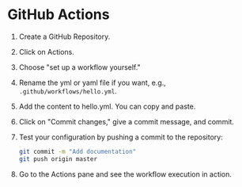# GitHub Actions

1. Create a GitHub Repository.
2. Click on Actions.
3. Choose "set up a workflow yourself."
4. Rename the yml or yaml file if you want, e.g., `.github/workflows/hello.yml`.
5. Add the content to hello.yml. You can copy and paste.
6. Click on "Commit changes," give a commit message, and commit.
7. Test your configuration by pushing a commit to the repository:

    ```bash
    git commit -m "Add documentation"
    git push origin master
    ```

8. Go to the Actions pane and see the workflow execution in action.
